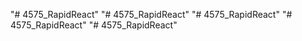 "# 4575_RapidReact" 
"# 4575_RapidReact" 
"# 4575_RapidReact" 
"# 4575_RapidReact" 
"# 4575_RapidReact" 
